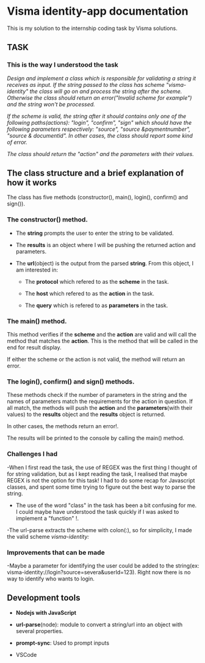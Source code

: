# Visma identity-app documentation

This is my solution to the internship coding task by Visma solutions.

## TASK

### This is the way I understood the task

*Design and implement a class which is responsible for validating a string it receives as input. If the string passed to the class has scheme "visma-identity" the class will go on and process the string after the scheme. Otherwise the class should return an error("Invalid scheme for example") and the string won't be processed.*

*If the scheme is valid, the string after it should contains only one of the following paths(actions): "login", "confirm", "sign" which should have the following parameters respectively: "source", "source &paymentnumber", "source & documentid". In other cases, the class should report some kind of error.*

*The class should return the "action" and the parameters with their values.*

## The class structure and a brief explanation of how it works

The class has five methods (constructor(), main(), login(), confirm() and sign()).

### The constructor() method.

- The **string** prompts the user to enter the string to be validated.
- The **results** is an object where I will be pushing the returned action and parameters.
- The **url**(object) is the output from the parsed **string**. From this object, I am interested in:

  -  The **protocol** which refered to as the **scheme** in the task.

  -  The **host** which refered to as the **action** in the task.

  -  The **query** which is refered to as **parameters** in the task.

### The main() method.

This method verifies if the **scheme** and the **action** are valid and
will call the method that matches the **action**. This is the method that will be called in the end for result display.

If either the scheme or the action is not valid, the method will return an error.

### The login(), confirm() and sign() methods.

These methods check if the number of parameters in the string and the names of parameters match the requirements for the action in question.
If all match, the methods will push the **action** and the **parameters**(with their values) to the **results** object and the **results** object is returned.

In other cases, the methods return an error!. 

The results will be printed to the console by calling the main() method.






### Challenges I had
-When I first read the task, the use of REGEX was the first thing I thought of for string validation, but as I kept reading the task, I realised that maybe REGEX is not the option for this task! I had to do some recap for Javascript classes, and spent some time trying to figure out the best way to parse the string.

- The use of the word "class" in the task has been a bit confusing for me. I could maybe have understood the task quickly if I was asked to implement a "function" !.

-The url-parse extracts the scheme with colon(:), so for simplicity, I made the valid scheme *visma-identity:*

### Improvements that can be made
-Maybe a parameter for identifying the user could be added to the string(ex: visma-identity://login?source=severa&userId=123). Right now there is no way to identify who wants to login.

## Development tools

- **Nodejs with JavaScript**

- **url-parse**(node): module to convert a string/url into an object with several properties.

- **prompt-sync**: Used to prompt inputs

- VSCode
